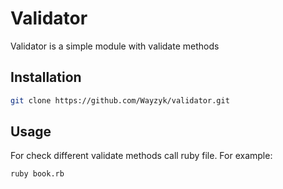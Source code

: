 # Validator

Validator is a simple module with validate methods

## Installation

```bash
git clone https://github.com/Wayzyk/validator.git
```

## Usage

For check different validate methods call ruby file. For example:

```bash
ruby book.rb
```

